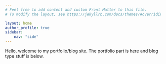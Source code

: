 ```yaml
---
# Feel free to add content and custom Front Matter to this file.
# To modify the layout, see https://jekyllrb.com/docs/themes/#overriding-theme-defaults

layout: home
author_profile: true
sidebar:
    nav: "side"
---
```


Hello, welcome to my portfolio/blog site. The portfolio part is [here](/portfolio/) and blog type stuff is below.